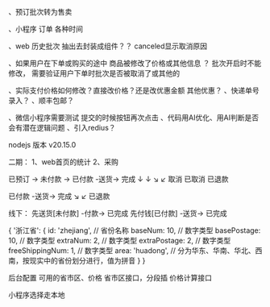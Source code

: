 

、预订批次转为售卖

、小程序 订单 各种时间

、web 历史批次 抽出去封装成组件？？ canceled显示取消原因

、如果用户在下单或购买的途中 商品被修改了价格或其他信息 ？   批次开启时不能修改， 需要验证用户下单时批次是否被取消了或其他的

、实际支付价格如何修改？直接改价格？还是改优惠金额  其他优惠？
、快递单号录入？
、顺丰包邮？

、微信小程序需要测试 提交的时候按钮再次点击
、代码用AI优化、用AI判断是否会有潜在逻辑问题
、引入redius？

nodejs 版本 v20.15.0


二期：
1、web首页的统计
2、采购



已预订 -> 未付款 -> 已付款 -送货-> 完成
  ↓        ↓           ↘        ↙
 取消    已取消           已退款


已付款 -送货-> 完成
      ↘       ↙
        已退款

线下：
先送货[未付款] -付款-> 已完成
先付钱[已付款] -送货-> 已完成




{
  '浙江省': {
    id: 'zhejiang', // 省份名称
    baseNum: 10, // 数字类型
    basePostage: 10, // 数字类型
    extraNum: 2, // 数字类型
    extraPostage: 2, // 数字类型
    freeShippingNum: 1, // 数字类型
    area: 'huadong', // 分为华东、华南、华北、西南，按现实中的省份划分进行，值为拼音
  }
}


后台配置 可用的省市区、价格
省市区接口，分段插
价格计算接口

小程序选择走本地



